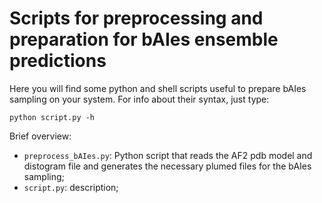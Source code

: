 # Scripts for preprocessing and preparation for bAIes ensemble predictions

Here you will find some python and shell scripts useful to prepare bAIes sampling on your system. For info about their syntax, just type:

`python script.py -h`

Brief overview:
* `preprocess_bAIes.py`: Python script that reads the AF2 pdb model and distogram file and generates the necessary plumed files for the bAIes sampling;
 * `script.py`: description;
